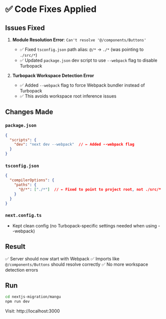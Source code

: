 # ✅ Code Fixes Applied

## Issues Fixed

1. **Module Resolution Error**: `Can't resolve '@/components/Buttons'`
   - ✅ Fixed `tsconfig.json` path alias: `@/*` → `./*` (was pointing to `./src/*`)
   - ✅ Updated `package.json` dev script to use `--webpack` flag to disable Turbopack

2. **Turbopack Workspace Detection Error**
   - ✅ Added `--webpack` flag to force Webpack bundler instead of Turbopack
   - ✅ This avoids workspace root inference issues

## Changes Made

### `package.json`
```json
{
  "scripts": {
    "dev": "next dev --webpack"  // ← Added --webpack flag
  }
}
```

### `tsconfig.json`
```json
{
  "compilerOptions": {
    "paths": {
      "@/*": ["./*"]  // ← Fixed to point to project root, not ./src/*
    }
  }
}
```

### `next.config.ts`
- Kept clean config (no Turbopack-specific settings needed when using --webpack)

## Result

✅ Server should now start with Webpack
✅ Imports like `@/components/Buttons` should resolve correctly
✅ No more workspace detection errors

## Run

```bash
cd nextjs-migration/mangu
npm run dev
```

Visit: http://localhost:3000
